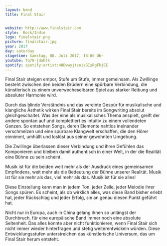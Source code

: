 ```yaml
---
layout: band
title: Final Stair


website: http://www.finalstair.com
style:  Rock/Indie
logo: finalstair.png
picture: finalstair.jpg
year: 2017
day: saturday
stagetime: Samstag, 08. Juli 2017, 18:00 Uhr
youtube: Tq7U-jdohtk
spotify: spotify:artist:40DwwyjtzeisGIsRgFkjEE
---
```

Final Stair steigen empor, Stufe um Stufe, immer gemeinsam. Als Zwillinge besteht zwischen den beiden Brüdern eine spürbare Verbindung, die künstlerisch zu einem unverwecheselbaren Spiel aus starker Reibung und absoluter Harmonie wird.


Durch das blinde Verständnis und das vereinte Gespür für musikalische und klangliche Ästhetik wirken Final Stair bereits im Songwriting absolut gleichgeschaltet. Was der eine als musikalisches Thema anspielt, greift der andere spontan auf und komplettiert es intuitiv zu einem vollendeten Ganzen. So entstehen Songs, deren Elemente nahtlos ineinander verschmelzen und eine spürbare Klangwelt erschaffen, die den Hörer einnimmt, umhüllt und loslöst aus seiner gewohnten Umgebung.


Die Zwillinge überlassen dieser Verbindung und ihren Gefühlen das Komponieren und bleiben damit authentisch in einer Welt, in der die Realität eine Bühne zu sein scheint.


Musik ist für die beiden weit mehr als der Ausdruck eines gemeinsamen Empfindens, weit mehr als die Bedeutung der Bühne unserer Realität. Musik ist für sie mehr als das, viel mehr als das. Musik ist für sie alles!


Diese Einstellung kann man in jedem Ton, jeder Zeile, jeder Melodie ihrer Songs spüren. Es scheint, als ob wirklich alles, was diese Band bisher erlebt hat, jeder Rückschlag und jeder Erfolg, sie an genau diesen Punkt geführt hat.


Nicht nur in Europa, auch in China gelang ihnen so unlängst der Durchbruch, für eine europäische Band immer noch eine absolute Seltenheit. Das alles könnte aber nicht funktionieren, wenn Final Stair sich nicht immer wieder hinterfragen und stetig weiterentwickeln würden. Diese Entwicklungsstufen unterstreichen das künstlerische Universum, das um Final Stair herum entsteht.
